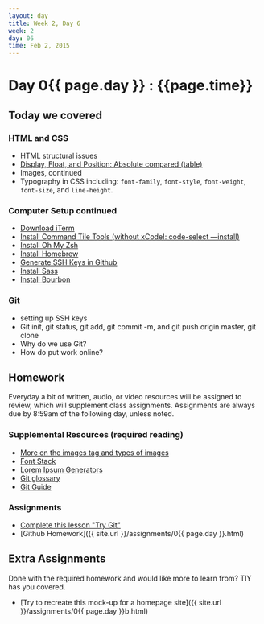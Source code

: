 ```yaml
---
layout: day
title: Week 2, Day 6
week: 2
day: 06
time: Feb 2, 2015
---
```


# Day 0{{ page.day }} : {{page.time}}


## Today we covered

### HTML and CSS
* HTML structural issues
* [Display, Float, and Position: Absolute compared (table)](http://codepen.io/samkap/full/jELRgg/)
* Images, continued
* Typography in CSS including: `font-family`, `font-style`, `font-weight`, `font-size`, and `line-height`.

### Computer Setup continued
* [Download iTerm](http://iterm2.com/)
* [Install Command Tile Tools (without xCode!: code-select —install)](http://osxdaily.com/2014/02/12/install-command-line-tools-mac-os-x/)
* [Install Oh My Zsh](https://github.com/robbyrussell/oh-my-zsh)
* [Install Homebrew](http://brew.sh/)
* [Generate SSH Keys in Github](https://help.github.com/articles/generating-ssh-keys/)
* [Install Sass](http://sass-lang.com/install)
* [Install Bourbon](http://bourbon.io/)

### Git
* setting up SSH keys
* Git init, git status, git add, git commit -m, and git push origin master, git clone
* Why do we use Git?
* How do put work online?


## Homework
Everyday a bit of written, audio, or video resources will be assigned to review, which will supplement class assignments. Assignments are always due by 8:59am of the following day, unless noted.

### Supplemental Resources (required reading)
* [More on the images tag and types of images](http://htmldog.com/guides/html/beginner/images/)
* [Font Stack](http://www.cssfontstack.com/)
* [Lorem Ipsum Generators](http://generator.lorem-ipsum.info/)
* [Git glossary](https://www.atlassian.com/git/glossary)
* [Git Guide](http://rogerdudler.github.io/git-guide/)


### Assignments
* [Complete this lesson "Try Git"](https://try.github.io/levels/1/challenges/1)
* [Github Homework]({{ site.url }}/assignments/0{{ page.day }}.html)

## Extra Assignments
Done with the required homework and would like more to learn from? TIY has you covered.



* [Try to recreate this mock-up for a homepage site]({{ site.url }}/assignments/0{{ page.day }}b.html)

<!-- ## Extra Resources
* -->